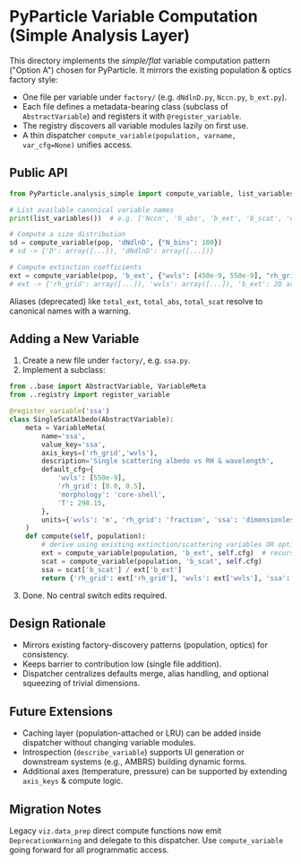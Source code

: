 # PyParticle Variable Computation (Simple Analysis Layer)

This directory implements the *simple/flat* variable computation pattern ("Option A") chosen for PyParticle.
It mirrors the existing population & optics factory style:

- One file per variable under `factory/` (e.g. `dNdlnD.py`, `Nccn.py`, `b_ext.py`).
- Each file defines a metadata-bearing class (subclass of `AbstractVariable`) and registers it with `@register_variable`.
- The registry discovers all variable modules lazily on first use.
- A thin dispatcher `compute_variable(population, varname, var_cfg=None)` unifies access.

## Public API
```python
from PyParticle.analysis_simple import compute_variable, list_variables, describe_variable

# List available canonical variable names
print(list_variables())  # e.g. ['Nccn', 'b_abs', 'b_ext', 'b_scat', 'dNdlnD', 'frac_ccn']

# Compute a size distribution
sd = compute_variable(pop, 'dNdlnD', {"N_bins": 100})
# sd -> {'D': array([...]), 'dNdlnD': array([...])}

# Compute extinction coefficients
ext = compute_variable(pop, 'b_ext', {"wvls": [450e-9, 550e-9], "rh_grid": [0.0, 0.5, 0.9]})
# ext -> {'rh_grid': array([...]), 'wvls': array([...]), 'b_ext': 2D array}
```

Aliases (deprecated) like `total_ext`, `total_abs`, `total_scat` resolve to canonical names with a warning.

## Adding a New Variable
1. Create a new file under `factory/`, e.g. `ssa.py`.
2. Implement a subclass:
```python
from ..base import AbstractVariable, VariableMeta
from ..registry import register_variable

@register_variable('ssa')
class SingleScatAlbedo(AbstractVariable):
    meta = VariableMeta(
        name='ssa',
        value_key='ssa',
        axis_keys=('rh_grid','wvls'),
        description='Single scattering albedo vs RH & wavelength',
        default_cfg={
            'wvls': [550e-9],
            'rh_grid': [0.0, 0.5],
            'morphology': 'core-shell',
            'T': 298.15,
        },
        units={'wvls': 'm', 'rh_grid': 'fraction', 'ssa': 'dimensionless'}
    )
    def compute(self, population):
        # derive using existing extinction/scattering variables OR optics builder
        ext = compute_variable(population, 'b_ext', self.cfg)  # recursion is allowed
        scat = compute_variable(population, 'b_scat', self.cfg)
        ssa = scat['b_scat'] / ext['b_ext']
        return {'rh_grid': ext['rh_grid'], 'wvls': ext['wvls'], 'ssa': ssa}
```
3. Done. No central switch edits required.

## Design Rationale
- Mirrors existing factory-discovery patterns (population, optics) for consistency.
- Keeps barrier to contribution low (single file addition).
- Dispatcher centralizes defaults merge, alias handling, and optional squeezing of trivial dimensions.

## Future Extensions
- Caching layer (population-attached or LRU) can be added inside dispatcher without changing variable modules.
- Introspection (`describe_variable`) supports UI generation or downstream systems (e.g., AMBRS) building dynamic forms.
- Additional axes (temperature, pressure) can be supported by extending `axis_keys` & compute logic.

## Migration Notes
Legacy `viz.data_prep` direct compute functions now emit `DeprecationWarning` and delegate to this dispatcher. Use `compute_variable` going forward for all programmatic access.
